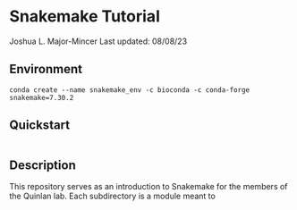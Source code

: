 # Snakemake Tutorial
Joshua L. Major-Mincer 
Last updated: 08/08/23

## Environment
```
conda create --name snakemake_env -c bioconda -c conda-forge snakemake=7.30.2
```

## Quickstart
```

```

## Description
This repository serves as an introduction to Snakemake for the members of the Quinlan lab. Each subdirectory is a module meant to 